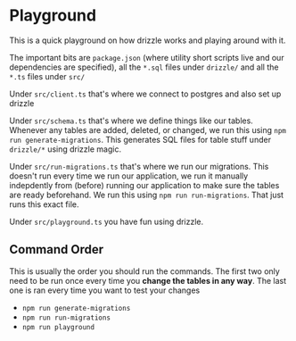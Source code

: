 # Playground

This is a quick playground on how drizzle works and playing around with it.

The important bits are `package.json` (where utility short scripts live and our dependencies are specified), all the `*.sql` files under `drizzle/` and all the `*.ts` files under `src/`

Under `src/client.ts` that's where we connect to postgres and also set up drizzle

Under `src/schema.ts` that's where we define things like our tables. Whenever any tables are added, deleted, or changed, we run this using `npm run generate-migrations`. This generates SQL files for table stuff under `drizzle/*` using drizzle magic.

Under `src/run-migrations.ts` that's where we run our migrations. This doesn't run every time we run our application, we run it manually indepdently from (before) running our application to make sure the tables are ready beforehand. We run this using `npm run run-migrations`. That just runs this exact file.

Under `src/playground.ts` you have fun using drizzle.

## Command Order

This is usually the order you should run the commands. The first two only need to be run once every time you **change the tables in any way**. The last one is ran every time you want to test your changes

- `npm run generate-migrations`
- `npm run run-migrations`
- `npm run playground`
